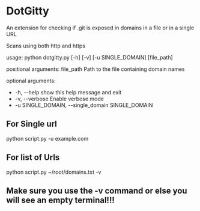 # DotGitty
An extension for checking if .git is exposed in domains in a file or in a single URL

Scans using both http and https

usage: python dotgitty.py [-h] [-v] [-u SINGLE_DOMAIN] [file_path]

positional arguments:
  file_path          Path to the file containing domain names

optional arguments:
 *  -h, --help            show this help message and exit 
 *  -v, --verbose         Enable verbose mode 
 *  -u SINGLE_DOMAIN, --single_domain SINGLE_DOMAIN 

## For Single url 
python script.py -u example.com 

## For list of Urls
python script.py ~/root/domains.txt -v 

## Make sure you use the -v command or else you will see an empty terminal!!!
